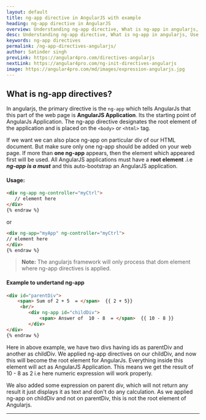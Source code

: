 ```yaml
---
layout: default
title: ng-app directive in AngularJS with example
heading: ng-app directive in AngularJS
overview: Understanding ng-app directive, What is ng-app in angularjs, Use of AngularJS ng-app directives with an example, ng-app directive designates the root element of the angularjs application.
desc: Understanding ng-app directive, What is ng-app in angularjs, Use of AngularJS ng-app directives with an example, ng-app directive designates the root element of the angularjs application.
keywords: ng-app directives
permalink: /ng-app-directives-angularjs/
author: Satinder singh
prevLink: https://angular4pro.com/directives-angularjs
nextLink: https://angular4pro.com/ng-init-directives-angularjs
image: https://angular4pro.com/md/images/expression-angularjs.jpg
---
```

## <i class="fa fa-angle-double-right color"></i> What is ng-app directives?

In angularjs, the primary directive is the `ng-app` which tells AngularJs that this part of the web page is **AngularJS Application**. Its the starting point of AngularJs Application. The ng-app directive designates the root element of the application and is placed on the `<body>` or `<html>` tag.

If we want we can also place ng-app on particular div of our HTML document. But make sure only one ng-app should be added on your web page. If more than **one ng-app** appears, then the element which appeared first will be used. All AngularJS applications must have a **root element** .i.e ***ng-app is a must*** and this auto-bootstrap an AngularJS application.

#### Usage:

```html {% raw %}
<div ng-app ng-controller="myCtrl">
   // element here
</div>
{% endraw %}
```

or

```html {% raw %}
<div ng-app="myApp" ng-controller="myCtrl">
// element here
</div>
{% endraw %}
```

> **Note:** The angularjs framework will only process that dom element where ng-app directives is applied.

#### Example to undertand ng-app 

```html {% raw %}
<div id="parentDiv">
    <span> Sum of 2 + 5  = </span>  {{ 2 + 5}}
     <br/>
        <div ng-app id="childDiv">
            <span> Answer of  10 - 8  = </span>  {{ 10 - 8 }}
        </div>
</div>
{% endraw %}
```

Here in above example, we have two divs having ids as parentDiv and another as childDiv. We applied ng-app directives on our childDiv, and now this will become the root element for AngularJs. Everything inside this element will act as AngularJS Application. This means we get the result of 10 - 8 as 2  i.e here numeric expression will work properly. 

We also added some expression on parent div, which will not return any result it just displays it as text and don't do any calculation. As we applied ng-app on childDiv and not on parentDiv, this is not the root element of Angularjs.

---
